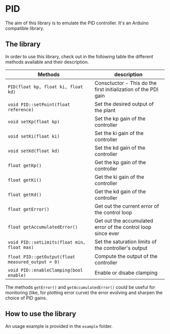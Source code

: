 # PID

The aim of this library is to emulate the PID controller. It's an Arduino compatible 
library.

## The library

In order to use this library, check out in the following table the different methods 
available and their description.

| Methods | description |
|--------|------------|
|`PID(float kp, float ki, float kd)` | Consctuctor - This do the first initialization of the PDI gain
|`void PID::setPoint(float reference)` | Set the desired output of the plant
|`void setKp(float kp)` | Set the kp gain of the controller
|`void setKi(float ki)` | Set the ki gain of the controller
|`void setKd(float kd)` | Set the kd gain of the controller
|`float getKp()` | Get the kp gain of the controller
|`float getKi()` | Get the ki gain of the controller
|`float getKd()` | Get the kd gain of the controller
|`float getError()` | Get out the current error of the control loop
|`float getAccumulatedError()` | Get out the accumulated error of the control loop since ever
|`void PID::setLimits(float min, float max)` | Set the saturation limits of the controller's output
|`float PID::getOutput(float measured_output = 0)`| Compute the output of the controller
|`void PID::enableClamping(bool enable)`| Enable or disabe clamping


The methods `getError()` and `getAccumulatedError()` could be useful for monitoring 
(like, for plotting error curve) the error evolving and sharpen the choice of PID gains.

## How to use the library

An usage example is provided in the `example` folder.


